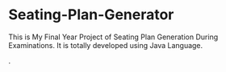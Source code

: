 # Seating-Plan-Generator

This is My Final Year Project of Seating Plan Generation During Examinations. It is totally developed using Java Language.




































































































.







































